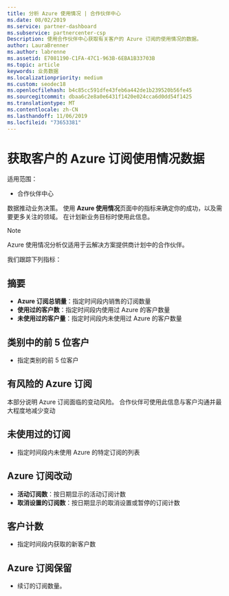 ```yaml
---
title: 分析 Azure 使用情况 | 合作伙伴中心
ms.date: 08/02/2019
ms.service: partner-dashboard
ms.subservice: partnercenter-csp
Description: 使用合作伙伴中心获取有关客户的 Azure 订阅的使用情况的数据。
author: LauraBrenner
ms.author: labrenne
ms.assetid: E7081190-C1FA-47C1-963B-6EBA1B33703B
ms.topic: article
keywords: 业务数据
ms.localizationpriority: medium
ms.custom: seodec18
ms.openlocfilehash: b4c85cc591dfe43feb6a442de1b239520b56fe45
ms.sourcegitcommit: dbaa6c2e8a0e6431f1420e024cca6d0dd54f1425
ms.translationtype: MT
ms.contentlocale: zh-CN
ms.lasthandoff: 11/06/2019
ms.locfileid: "73653381"
---
```

# <a name="get-data-about-the-usage-of-your-customers-azure-subscriptions"></a>获取客户的 Azure 订阅使用情况数据

适用范围：

- 合作伙伴中心

数据推动业务决策。 使用 **Azure 使用情况**页面中的指标来确定你的成功，以及需要更多关注的领域。 在计划新业务目标时使用此信息。

> [!NOTE]
> Azure 使用情况分析仅适用于云解决方案提供商计划中的合作伙伴。

我们跟踪下列指标：

## <a name="summary"></a>摘要

- **Azure 订阅总销量**：指定时间段内销售的订阅数量  
- **使用过的客户数**：指定时间段内使用过 Azure 的客户数量  
- **未使用过的客户量**：指定时间段内未使用过 Azure 的客户数量  

## <a name="top-5-customers-in-category"></a>类别中的前 5 位客户

- 指定类别的前 5 位客户  

## <a name="azure-subscriptions-at-risk"></a>有风险的 Azure 订阅

本部分说明 Azure 订阅面临的变动风险。 合作伙伴可使用此信息与客户沟通并最大程度地减少变动

## <a name="subscriptions-without-usage"></a>未使用过的订阅

- 指定时间段内未使用 Azure 的特定订阅的列表  

## <a name="azure-subscription-churn"></a>Azure 订阅改动

- **活动订阅数**：按日期显示的活动订阅计数  
- **取消设置的订阅数**：按日期显示的取消设置或暂停的订阅计数  

## <a name="customer-count"></a>客户计数

- 指定时间段内获取的新客户数  

## <a name="azure-subscription-retention"></a>Azure 订阅保留

- 续订的订阅数量。
